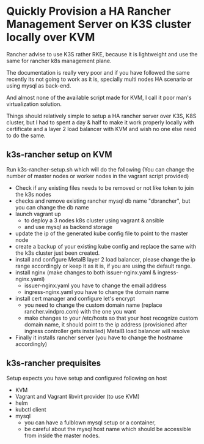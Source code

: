 # Quickly Provision a HA Rancher Management Server on K3S cluster locally over KVM
Rancher advise to use K3S rather RKE, because it is lightweight and use the same for rancher k8s management plane.

The documentation is really very poor and if you have followed the same recently its not going to work as it is, specially multi nodes HA scenario or using mysql as back-end.

And almost none of the available script made for KVM, I call it poor man's virtualization solution.

Things should relatively simple to setup a HA rancher server over K3S, K8S cluster, but I had to spent a day & half to make it work properly locally with certificate and a layer 2 load balancer with KVM and wish no one else need to do the same.


## k3s-rancher setup on KVM
Run k3s-rancher-setup.sh which will do the following (You can change the number of master nodes or worker nodes in the vagrant script provided)

- Check if any existing files needs to be removed or not like token to join the k3s nodes
- checks and remove existing rancher mysql db name "dbrancher", but you can change the db name
- launch vagrant up 
    - to deploy a 3 nodes k8s cluster using vagrant & ansible 
    - and use mysql as backend storage
- update the ip of the generated kube config file to point to the master node
- create a backup of your existing kube config and replace the same with the k3s cluster just been created.
- install and configure MetalB layer 2 load balancer, please change the ip range accordingly or keep it as it is, if you are using the default range.
- install nginx (make changes to both issuer-nginx.yaml & ingress-nginx.yaml)
    - issuer-nginx.yaml you have to change the email address
    - ingress-nginx.yaml you have to change the domain name
- install cert manager and configure let's encrypt
    - you need to change the custom domain name (replace rancher.vindpro.com) with the one you want
    - make changes to your /etc/hosts so that your host recognize custom domain name, it should point to the ip address (provisioned after ingress controller gets installed) MetalB load balancer will resolve
- Finally it installs rancher server (you have to change the hostname accordingly)

## k3s-rancher prequisites 
Setup expects you have setup and configured following on host
- KVM
- Vagrant and Vagrant libvirt provider (to use KVM)
- helm
- kubctl client
- mysql
    - you can have a fulblown mysql setup or a container, 
    - be careful about the mysql host name which should be accessible from inside the master nodes.
